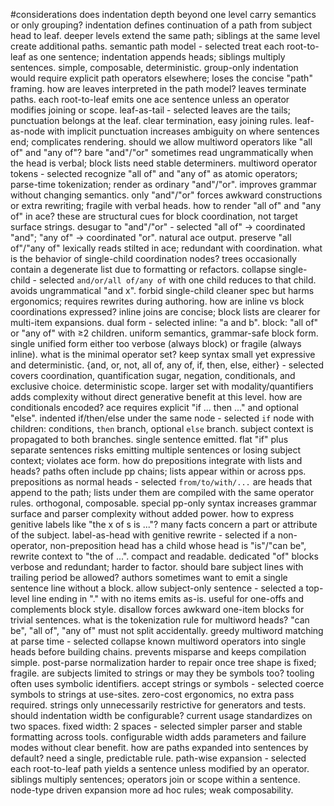 #considerations
does indentation depth beyond one level carry semantics or only grouping?
  indentation defines continuation of a path from subject head to leaf. deeper levels extend the same path; siblings at the same level create additional paths.
  semantic path model - selected
    treat each root-to-leaf as one sentence; indentation appends heads; siblings multiply sentences. simple, composable, deterministic.
  group-only indentation
    would require explicit path operators elsewhere; loses the concise "path" framing.
how are leaves interpreted in the path model?
  leaves terminate paths. each root-to-leaf emits one ace sentence unless an operator modifies joining or scope.
  leaf-as-tail - selected
    leaves are the tails; punctuation belongs at the leaf. clear termination, easy joining rules.
  leaf-as-node with implicit punctuation
    increases ambiguity on where sentences end; complicates rendering.
should we allow multiword operators like "all of" and "any of"?
  bare "and"/"or" sometimes read ungrammatically when the head is verbal; block lists need stable determiners.
  multiword operator tokens - selected
    recognize "all of" and "any of" as atomic operators; parse-time tokenization; render as ordinary "and"/"or". improves grammar without changing semantics.
  only "and"/"or"
    forces awkward constructions or extra rewriting; fragile with verbal heads.
how to render "all of" and "any of" in ace?
  these are structural cues for block coordination, not target surface strings.
  desugar to "and"/"or" - selected
    "all of" → coordinated "and"; "any of" → coordinated "or". natural ace output.
  preserve "all of"/"any of" lexically
    reads stilted in ace; redundant with coordination.
what is the behavior of single-child coordination nodes?
  trees occasionally contain a degenerate list due to formatting or refactors.
  collapse single-child - selected
    `and/or/all of/any of` with one child reduces to that child. avoids ungrammatical "and x".
  forbid single-child
    cleaner spec but harms ergonomics; requires rewrites during authoring.
how are inline vs block coordinations expressed?
  inline joins are concise; block lists are clearer for multi-item expansions.
  dual form - selected
    inline: "a and b". block: "all of" or "any of" with ≥2 children. uniform semantics, grammar-safe block form.
  single unified form
    either too verbose (always block) or fragile (always inline).
what is the minimal operator set?
  keep syntax small yet expressive and deterministic.
  {and, or, not, all of, any of, if, then, else, either} - selected
    covers coordination, quantification sugar, negation, conditionals, and exclusive choice. deterministic scope.
  larger set with modality/quantifiers
    adds complexity without direct generative benefit at this level.
how are conditionals encoded?
  ace requires explicit "if ... then ..." and optional "else".
  indented if/then/else under the same node - selected
    `if` node with children: conditions, `then` branch, optional `else` branch. subject context is propagated to both branches. single sentence emitted.
  flat "if" plus separate sentences
    risks emitting multiple sentences or losing subject context; violates ace form.
how do prepositions integrate with lists and heads?
  paths often include pp chains; lists appear within or across pps.
  prepositions as normal heads - selected
    `from/to/with/...` are heads that append to the path; lists under them are compiled with the same operator rules. orthogonal, composable.
  special pp-only syntax
    increases grammar surface and parser complexity without added power.
how to express genitive labels like "the x of s is ..."?
  many facts concern a part or attribute of the subject.
  label-as-head with genitive rewrite - selected
    if a non-operator, non-preposition head has a child whose head is "is"/"can be", rewrite context to "the <label> of <subject> ...". compact and readable.
  dedicated "of" blocks
    verbose and redundant; harder to factor.
should bare subject lines with trailing period be allowed?
  authors sometimes want to emit a single sentence line without a block.
  allow subject-only sentence - selected
    a top-level line ending in "." with no items emits as-is. useful for one-offs and complements block style.
  disallow
    forces awkward one-item blocks for trivial sentences.
what is the tokenization rule for multiword heads?
  "can be", "all of", "any of" must not split accidentally.
  greedy multiword matching at parse time - selected
    collapse known multiword operators into single heads before building chains. prevents misparse and keeps compilation simple.
  post-parse normalization
    harder to repair once tree shape is fixed; fragile.
are subjects limited to strings or may they be symbols too?
  tooling often uses symbolic identifiers.
  accept strings or symbols - selected
    coerce symbols to strings at use-sites. zero-cost ergonomics, no extra pass required.
  strings only
    unnecessarily restrictive for generators and tests.
should indentation width be configurable?
  current usage standardizes on two spaces.
  fixed width: 2 spaces - selected
    simpler parser and stable formatting across tools.
  configurable width
    adds parameters and failure modes without clear benefit.
how are paths expanded into sentences by default?
  need a single, predictable rule.
  path-wise expansion - selected
    each root-to-leaf path yields a sentence unless modified by an operator. siblings multiply sentences; operators join or scope within a sentence.
  node-type driven expansion
    more ad hoc rules; weak composability.
